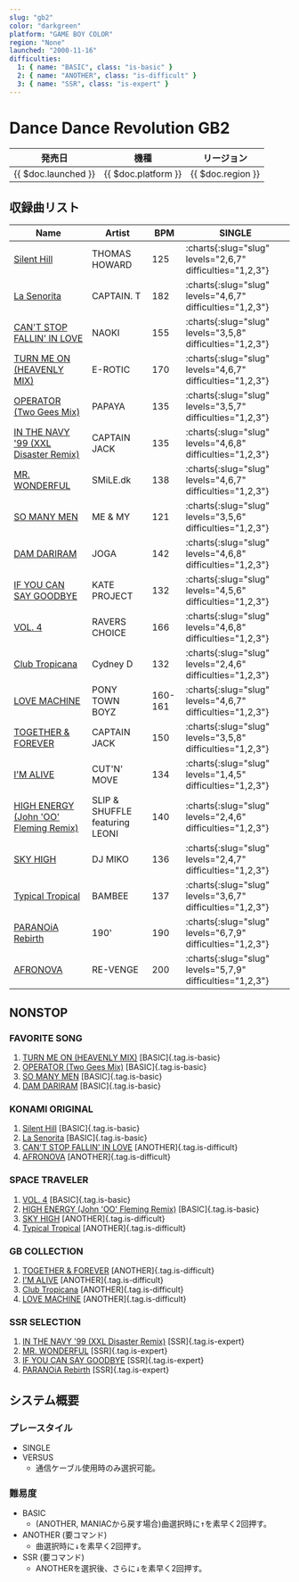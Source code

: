 ```yaml
---
slug: "gb2"
color: "darkgreen"
platform: "GAME BOY COLOR"
region: "None"
launched: "2000-11-16"
difficulties:
  1: { name: "BASIC", class: "is-basic" }
  2: { name: "ANOTHER", class: "is-difficult" }
  3: { name: "SSR", class: "is-expert" }
---
```


# Dance Dance Revolution GB2

|発売日|機種|リージョン|
|------|----|---------|
|{{ $doc.launched }}|{{ $doc.platform }}|{{ $doc.region }}|

## 収録曲リスト

|Name|Artist|BPM|SINGLE|
|----|------|---|------|
|[Silent Hill](/songs/silent-hill)|THOMAS HOWARD|125|:charts{:slug="slug" levels="2,6,7" difficulties="1,2,3"}|
|[La Senorita](/songs/la-senorita)|CAPTAIN. T|182|:charts{:slug="slug" levels="4,6,7" difficulties="1,2,3"}||
|[CAN'T STOP FALLIN' IN LOVE](/songs/cant-stop-fallin-in-love)|NAOKI|155|:charts{:slug="slug" levels="3,5,8" difficulties="1,2,3"}|
|[TURN ME ON (HEAVENLY MIX)](/songs/turn-me-on)|E-ROTIC|170|:charts{:slug="slug" levels="4,6,7" difficulties="1,2,3"}|
|[OPERATOR (Two Gees Mix)](/songs/operator)|PAPAYA|135|:charts{:slug="slug" levels="3,5,7" difficulties="1,2,3"}|
|[IN THE NAVY '99 (XXL Disaster Remix)](/songs/in-the-navy)|CAPTAIN JACK|135|:charts{:slug="slug" levels="4,6,8" difficulties="1,2,3"}|
|[MR. WONDERFUL](/songs/mr-wonderful)|SMiLE.dk|138|:charts{:slug="slug" levels="4,6,7" difficulties="1,2,3"}|
|[SO MANY MEN](/songs/so-many-men)|ME & MY|121|:charts{:slug="slug" levels="3,5,6" difficulties="1,2,3"}|
|[DAM DARIRAM](/songs/dam-dariram)|JOGA|142|:charts{:slug="slug" levels="4,6,8" difficulties="1,2,3"}||
|[IF YOU CAN SAY GOODBYE](/songs/if-you-can-say-goodbye)|KATE PROJECT|132|:charts{:slug="slug" levels="4,5,6" difficulties="1,2,3"}|
|[VOL. 4](/songs/vol-4)|RAVERS CHOICE|166|:charts{:slug="slug" levels="4,6,8" difficulties="1,2,3"}|
|[Club Tropicana](/songs/club-tropicana)|Cydney D|132|:charts{:slug="slug" levels="2,4,6" difficulties="1,2,3"}|
|[LOVE MACHINE](/songs/love-machine)|PONY TOWN BOYZ|160-161|:charts{:slug="slug" levels="4,6,7" difficulties="1,2,3"}|
|[TOGETHER & FOREVER](/songs/together-forever)|CAPTAIN JACK|150|:charts{:slug="slug" levels="3,5,8" difficulties="1,2,3"}|
|[I'M ALIVE](/songs/im-alive)|CUT'N' MOVE|134|:charts{:slug="slug" levels="1,4,5" difficulties="1,2,3"}|
|[HIGH ENERGY (John 'OO' Fleming Remix)](/songs/high-energy)|SLIP & SHUFFLE featuring LEONI|140|:charts{:slug="slug" levels="2,4,6" difficulties="1,2,3"}|
|[SKY HIGH](/songs/sky-high-miko)|DJ MIKO|136|:charts{:slug="slug" levels="2,4,7" difficulties="1,2,3"}|
|[Typical Tropical](/songs/typical-tropical)|BAMBEE|137|:charts{:slug="slug" levels="3,6,7" difficulties="1,2,3"}|
|[PARANOiA Rebirth](/songs/paranoia-rebirth)|190'|190|:charts{:slug="slug" levels="6,7,9" difficulties="1,2,3"}|
|[AFRONOVA](/songs/afronova)|RE-VENGE|200|:charts{:slug="slug" levels="5,7,9" difficulties="1,2,3"}|

## NONSTOP

### FAVORITE SONG

1. [TURN ME ON (HEAVENLY MIX)](/songs/turn-me-on) [BASIC]{.tag.is-basic}
1. [OPERATOR (Two Gees Mix)](/songs/operator) [BASIC]{.tag.is-basic}
1. [SO MANY MEN](/songs/so-many-men) [BASIC]{.tag.is-basic}
1. [DAM DARIRAM](/songs/dam-dariram) [BASIC]{.tag.is-basic}

### KONAMI ORIGINAL

1. [Silent Hill](/songs/silent-hill) [BASIC]{.tag.is-basic}
1. [La Senorita](/songs/la-senorita) [BASIC]{.tag.is-basic}
1. [CAN'T STOP FALLIN' IN LOVE](/songs/cant-stop-fallin-in-love) [ANOTHER]{.tag.is-difficult}
1. [AFRONOVA](/songs/afronova) [ANOTHER]{.tag.is-difficult}

### SPACE TRAVELER

1. [VOL. 4](/songs/vol-4) [BASIC]{.tag.is-basic}
1. [HIGH ENERGY (John 'OO' Fleming Remix)](/songs/high-energy) [BASIC]{.tag.is-basic}
1. [SKY HIGH](/songs/sky-high-miko) [ANOTHER]{.tag.is-difficult}
1. [Typical Tropical](/songs/typical-tropical) [ANOTHER]{.tag.is-difficult}

### GB COLLECTION

1. [TOGETHER & FOREVER](/songs/together-forever) [ANOTHER]{.tag.is-difficult}
1. [I'M ALIVE](/songs/im-alive) [ANOTHER]{.tag.is-difficult}
1. [Club Tropicana](/songs/club-tropicana) [ANOTHER]{.tag.is-difficult}
1. [LOVE MACHINE](/songs/love-machine) [ANOTHER]{.tag.is-difficult}

### SSR SELECTION

1. [IN THE NAVY '99 (XXL Disaster Remix)](/songs/in-the-navy) [SSR]{.tag.is-expert}
1. [MR. WONDERFUL](/songs/mr-wonderful) [SSR]{.tag.is-expert}
1. [IF YOU CAN SAY GOODBYE](/songs/if-you-can-say-goodbye) [SSR]{.tag.is-expert}
1. [PARANOiA Rebirth](/songs/paranoia-rebirth) [SSR]{.tag.is-expert}

## システム概要

### プレースタイル

- SINGLE
- VERSUS
  - 通信ケーブル使用時のみ選択可能。

### 難易度

- BASIC
  - (ANOTHER, MANIACから戻す場合)曲選択時に<kbd>↑</kbd>を素早く2回押す。
- ANOTHER (要コマンド)
  - 曲選択時に<kbd>↓</kbd>を素早く2回押す。
- SSR (要コマンド)
  - ANOTHERを選択後、さらに<kbd>↓</kbd>を素早く2回押す。
